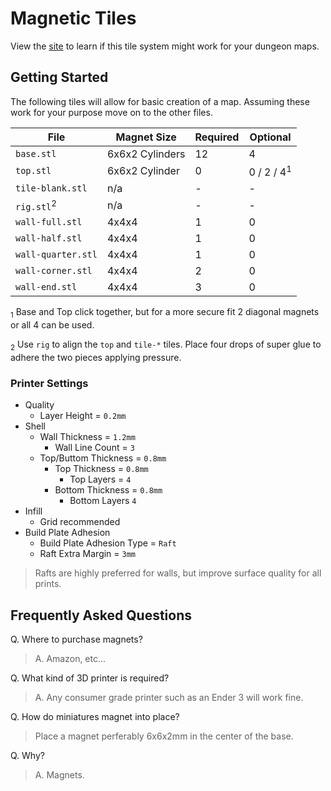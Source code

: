# Magnetic Tiles

View the [site](https://templarian.github.io/magnetic-tiles/) to learn if this tile system might work for your dungeon maps.

## Getting Started

The following tiles will allow for basic creation of a map. Assuming these work for your purpose move on to the other files.

| File | Magnet Size | Required | Optional |
| ---- | --- | --- | --- |
| `base.stl` | 6x6x2 Cylinders | 12 | 4 |
| `top.stl` | 6x6x2 Cylinder | 0 | 0 / 2 / 4<sup>1</sup> |
| `tile-blank.stl` | n/a | - | - |
| `rig.stl`<sup>2</sup> | n/a | - | - |
| `wall-full.stl` | 4x4x4 | 1 | 0 |
| `wall-half.stl` | 4x4x4 | 1 | 0 |
| `wall-quarter.stl` | 4x4x4 | 1 | 0 |
| `wall-corner.stl` | 4x4x4 | 2 | 0 |
| `wall-end.stl` | 4x4x4 | 3 | 0 |

<sub>1</sub> Base and Top click together, but for a more secure fit 2 diagonal magnets or all 4 can be used.

<sub>2</sub> Use `rig` to align the `top` and `tile-*` tiles. Place four drops of super glue to adhere the two pieces applying pressure.

### Printer Settings

- Quality
  - Layer Height = `0.2mm`
- Shell
  - Wall Thickness = `1.2mm`
    - Wall Line Count = `3`
  - Top/Buttom Thickness = `0.8mm`
    - Top Thickness = `0.8mm`
      - Top Layers = `4`
    - Bottom Thickness = `0.8mm`
      - Bottom Layers `4`
- Infill
  - Grid recommended
- Build Plate Adhesion
  - Build Plate Adhesion Type = `Raft`
  - Raft Extra Margin = `3mm`

> Rafts are highly preferred for walls, but improve surface quality for all prints.

## Frequently Asked Questions

Q. Where to purchase magnets?

> A. Amazon, etc...

Q. What kind of 3D printer is required?

> A. Any consumer grade printer such as an Ender 3 will work fine.

Q. How do miniatures magnet into place?

> Place a magnet perferably 6x6x2mm in the center of the base.

Q. Why?

> A. Magnets.
